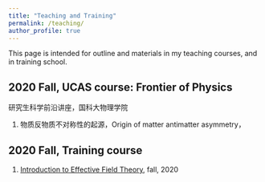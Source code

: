 ```yaml
---
title: "Teaching and Training"
permalink: /teaching/
author_profile: true
---
```


This page is intended for outline and materials in my teaching courses, and in training school.

## 2020 Fall, UCAS course: Frontier of Physics

研究生科学前沿讲座，国科大物理学院

1. 物质反物质不对称性的起源，Origin of matter antimatter asymmetry，

## 2020 Fall, Training course

1. [Introduction to Effective Field Theory](/teaching/2020-fall-eft), fall, 2020